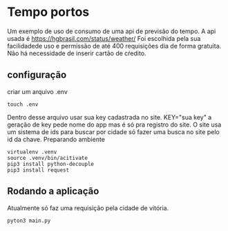 # Tempo portos
Um exemplo de uso de consumo de uma api de previsão do tempo.
A api usada é https://hgbrasil.com/status/weather/
Foi escolhida pela sua facilidadede uso e permissão de até 400 requisições dia de forma gratuita.
Não há necessidade de inserir cartão de cŕedito.
## configuração
criar um arquivo .env 
```
touch .env
```
Dentro desse arquivo usar sua key cadastrada no site. 
KEY="sua key"
a geração de key pede  nome do app mas é só pra registro do site.
O site usa um sistema de ids para buscar por cidade só fazer uma busca no site pelo id da chave.
Preparando ambiente
```
virtualenv .venv
source .venv/bin/acitivate
pip3 install python-decouple
pip3 install request
```
## Rodando a aplicação
Atualmente só faz uma requisição pela cidade de vitória.
```
pyton3 main.py
```
